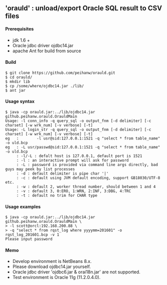 'orauld' : unload/export Oracle SQL result to CSV files
-------------------------------------------------------

#### Prerequisites

- jdk 1.6 +
- Oracle jdbc driver ojdbc14.jar
- apache Ant for build from source

#### Build

```
$ git clone https://github.com/peihanw/orauld.git
$ cd orauld/
$ mkdir lib
$ cp /some/where/ojdbc14.jar ./lib/
$ ant jar
```

#### Usage syntax

```
$ java -cp orauld.jar:../lib/ojdbc14.jar github.peihanw.orauld.OrauldMain
Usage: -l conn_info -q query_sql -o output_fnm [-d delimiter] [-c charset] [-w wrk_num] [-v verbose] [-t]
Usage: -L login_str -q query_sql -o output_fnm [-d delimiter] [-c charset] [-w wrk_num] [-v verbose] [-t]
eg   :        -l usr@sid:127.0.0.1:1521 -q "select * from table_name" -o uld.bcp
eg   : -L usr/passwd@sid:127.0.0.1:1521 -q "select * from table_name" -o uld.bcp
     : -l/-L : defalt host is 127.0.0.1, default port is 1521
     : -l : an interactive prompt will ask for password
     : -L : password is provided via command line args directly, bad guys may peek by list processes
     : -d : default delimiter is pipe char '|'
     : -c : default using JVM default encoding, support GB18030/UTF-8 etc.
     : -w : default 2, worker thread number, should between 1 and 4
     : -v : default 3, 0:ERO, 1:WRN, 2:INF, 3:DBG, 4:TRC
     : -t : default no trim for CHAR type
```

#### Usage examples

```
$ java -cp orauld.jar:../lib/ojdbc14.jar github.peihanw.orauld.OrauldMain \
> -l scott@orcl:192.168.200.88 \
> -q "select * from rqst_log where yyyymm=201601" -o rqst_log_201601.bcp -v 1
Please input password
```

#### Memo

- Develop environment is NetBeans 8.x.
- Please download ojdbc14.jar yourself.
- Oracle jdbc driver 'ojdbc6.jar & orai18n.jar' are not supported.
- Test environment is Oracle 11g (11.2.0.4.0).

